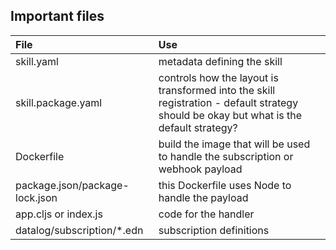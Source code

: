 ## Important files

| File | Use |
| :--- | :-- |
| skill.yaml | metadata defining the skill |
| skill.package.yaml | controls how the layout is transformed into the skill registration - default strategy should be okay but what is the default strategy? | 
| Dockerfile | build the image that will be used to handle the subscription or webhook payload |
| package.json/package-lock.json | this Dockerfile uses Node to handle the payload |
| app.cljs or index.js | code for the handler |
| datalog/subscription/*.edn | subscription definitions |

